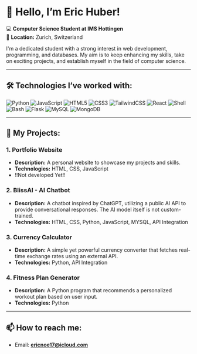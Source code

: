 # 👋 Hello, I’m Eric Huber!  

💻 **Computer Science Student at IMS Hottingen**  
📍 **Location:** Zurich, Switzerland  

I'm a dedicated student with a strong interest in web development, programming, and databases. My aim is to keep enhancing my skills, take on exciting projects, and establish myself in the field of computer science.

---

## 🛠️ Technologies I’ve worked with:  

![Python](https://img.shields.io/badge/-Python-3776AB?style=for-the-badge&logo=python&logoColor=white)
![JavaScript](https://img.shields.io/badge/-JavaScript-F7DF1E?style=for-the-badge&logo=javascript&logoColor=black)
![HTML5](https://img.shields.io/badge/-HTML5-E34F26?style=for-the-badge&logo=html5&logoColor=white)
![CSS3](https://img.shields.io/badge/-CSS3-1572B6?style=for-the-badge&logo=css3&logoColor=white)
![TailwindCSS](https://img.shields.io/badge/-TailwindCSS-38B2AC?style=for-the-badge&logo=tailwind-css&logoColor=white)
![React](https://img.shields.io/badge/-React-61DAFB?style=for-the-badge&logo=react&logoColor=black)
![Shell](https://img.shields.io/badge/-Shell-4EAA25?style=for-the-badge&logo=gnu-bash&logoColor=white)
![Bash](https://img.shields.io/badge/-Bash-121011?style=for-the-badge&logo=gnubash&logoColor=white)
![Flask](https://img.shields.io/badge/-Flask-000000?style=for-the-badge&logo=flask&logoColor=white)
![MySQL](https://img.shields.io/badge/-MySQL-4479A1?style=for-the-badge&logo=mysql&logoColor=white)
![MongoDB](https://img.shields.io/badge/-MongoDB-47A248?style=for-the-badge&logo=mongodb&logoColor=white)

---

## 🚀 My Projects:  

### **1. Portfolio Website**  
- **Description:** A personal website to showcase my projects and skills.  
- **Technologies:** HTML, CSS, JavaScript
- !!Not developed Yet!!

### **2. BlissAI - AI Chatbot**  
- **Description:** A chatbot inspired by ChatGPT, utilizing a public AI API to provide conversational responses. The AI model itself is not custom-trained.  
- **Technologies:** HTML, CSS, Python, JavaScript, MYSQL, API Integration  

### **3. Currency Calculator**  
- **Description:** A simple yet powerful currency converter that fetches real-time exchange rates using an external API.  
- **Technologies:** Python, API Integration

### **4. Fitness Plan Generator**  
- **Description:** A Python program that recommends a personalized workout plan based on user input.  
- **Technologies:** Python


  

---

## 📫 How to reach me:  
- Email: **ericnoe17@icloud.com**  
 
